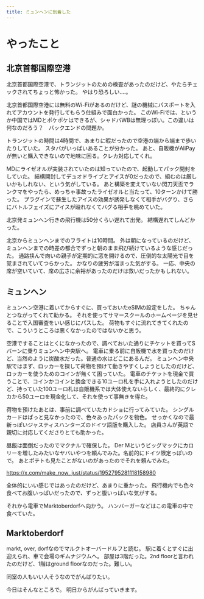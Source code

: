```yaml
---
title: ミュンヘンに到着した
---
```


# やったこと

## 北京首都国際空港

北京首都国際空港で、トランジットのための検査があったのだけど、やたらチェックされてちょっと怖かった。
やはり恐ろしい‥‥。

北京首都国際空港には無料のWi-Fiがあるのだけど、謎の機械にパスポートを入れてアカウントを発行してもらう仕組みで面白かった。
このWi-Fiでは、というか中国ではMDとポケポケはできるが、シャドバWBは無理っぽい。この違いは何なのだろう？　バックエンドの問題か。

トランジットの時間は4時間で、あまりに暇だったので空港の端から端まで歩いたりしていた。
スタバがいっぱいあることが分かった。
あと、自販機がAliPayが無いと購入できないので地味に困る。クレカ対応してくれ。

MDにライゼオルが実装されていたのは知っていたので、起動してパック開封をしていた。
結構開封してデュオドライブとアイスが0だったので、組むのは厳しいかもしれない、という気がしている。
あと構築を変えていない閃刀天盃でランクマをやったら、めっちゃ事故ったライゼオルと当たって、10ターンかけて勝った。
プラグインで蘇生したアイスの効果が誘発しなくて相手がバグり、さらにバトルフェイズにアイスが殴れなくてバグる相手を眺めていた。

北京発ミュンヘン行きの飛行機は50分くらい遅れて出発。
結構遅れてしんどかった。

北京からミュンヘンまでのフライトは10時間。
外は朝になっているのだけど、ミュンヘンまでの時差の都合でずっと朝のまま飛び続けているような感じだった。
通路挟んで向いの親子が定期的に窓を開けるので、圧倒的な太陽光で目を覚まされていてつらかった。
かなりの疲労が溜まった気がする。
一応、中央の席が空いていて、席の広さに余裕があったのだけは救いだったかもしれない。

## ミュンヘン

ミュンヘン空港に着いてからすぐに、買っておいたeSIMの設定をした。
ちゃんとつながってくれて助かる。
それを使ってサマースクールのホームページを見せることで入国審査をいい感じにパスした。
荷物もすぐに流れてきてくれたので、こういうところは悪くなかったのではないかと思う。

空港ですることはとくになかったので、調べておいた通りにチケットを買ってSバーンに乗りミュンヘン中央駅へ。
電車に乗る前に自販機で水を買ったのだけど、当然のように炭酸水だった。普通の水はどこにあるんだ。
ミュンヘン中央駅ではまず、ロッカーを探して荷物を預けて動きやすくしようとしたのだけど、ロッカーを使うためのコインが無くて困っていた。
電車のチケットを現金で買うことで、コインかコインと換金できる10ユーロ札を手に入れようとしたのだけど、持っていた100ユーロ札は自販機系では大体使えないらしく、最終的にクレカから50ユーロを現金化して、それを使って事無きを得た。

荷物を預けたあとは、事前に調べていたカドショに行ってみていた。
シングルカードはぱっと見なかったので、色々あったパックを物色。
せっかくなので最新っぽいジャスティスハンターズのドイツ語版を購入した。
店員さんが英語で親切に対応してくださりとても助かった。

昼飯は面倒だったのでマクナルで確保した。
Der Mというビッグマックにカロリーを増したみたいなヤバいやつを頼んでみた。名前的にドイツ限定っぽいので。
あとポテトも見たことがないのがあったのでそれを頼んでみた。

<https://x.com/make_now_just/status/1952795281118158980>

全体的にいい感じではあったのだけど、あまりに重かった。
飛行機内でも色々食べてお腹いっぱいだったので、ずっと腹いっぱいな気がする。

それから電車でMarktoberdorfへ向かう。
ハンバーガーなどはこの電車の中で食べていた。

## Marktoberdorf

markt, over, dorfなのでマルクトオーバードルフと読む。
駅に着くとすぐに出迎えられ、車で会場のギムナジウムへ。
部屋は3階だった。2nd floorと言われたのだけど、1階はground floorなのだった。難しい。

同室の人もいい人そうなのでがんばりたい。

今日はそんなところで。
明日からがんばっていきます。
